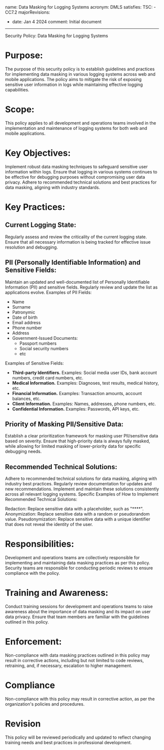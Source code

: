 name: Data Masking for Logging Systems
acronym: DMLS
satisfies:
  TSC:
    - CC7.2
majorRevisions:
  - date: Jan 4 2024
    comment: Initial document
---

Security Policy: Data Masking for Logging Systems

# Purpose:

The purpose of this security policy is to establish guidelines and practices for implementing data masking in various logging systems across web and mobile applications. The policy aims to mitigate the risk of exposing sensitive user information in logs while maintaining effective logging capabilities.

# Scope:

This policy applies to all development and operations teams involved in the implementation and maintenance of logging systems for both web and mobile applications.

# Key Objectives:

Implement robust data masking techniques to safeguard sensitive user information within logs.
Ensure that logging in various systems continues to be effective for debugging purposes without compromising user data privacy.
Adhere to recommended technical solutions and best practices for data masking, aligning with industry standards.
# Key Practices:

## Current Logging State:

Regularly assess and review the criticality of the current logging state.
Ensure that all necessary information is being tracked for effective issue resolution and debugging.

## PII (Personally Identifiable Information) and Sensitive Fields:

Maintain an updated and well-documented list of Personally Identifiable Information (PII) and sensitive fields.
Regularly review and update the list as applications evolve.
Examples of PII Fields:

- Name
- Surname
- Patronymic
- Date of birth
- Email address
- Phone number
- Address
- Government-Issued Documents:
    - Passport numbers
    - Social security numbers
    - etc

Examples of Sensitive Fields:

- **Third-party Identifiers.**
Examples: Social media user IDs, bank account numbers, credit card numbers, etc.
- **Medical Information.**
Examples: Diagnoses, test results, medical history, etc.
- **Financial Information.**
Examples: Transaction amounts, account balances, etc.
- **Client Information.**
Examples: Names, addresses, phone numbers, etc.
- **Confidential Information.**
Examples: Passwords, API keys, etc.

## Priority of Masking PII/Sensitive Data:

Establish a clear prioritization framework for masking user PII/sensitive data based on severity.
Ensure that high-priority data is always fully masked, while allowing for limited masking of lower-priority data for specific debugging needs.

## Recommended Technical Solutions:

Adhere to recommended technical solutions for data masking, aligning with industry best practices.
Regularly review documentation for updates and new recommendations.
Implement and maintain these solutions consistently across all relevant logging systems.
Specific Examples of How to Implement Recommended Technical Solutions:

Redaction: Replace sensitive data with a placeholder, such as "****".
Anonymization: Replace sensitive data with a random or pseudorandom value.
Pseudonymization: Replace sensitive data with a unique identifier that does not reveal the identity of the user.

# Responsibilities:

Development and operations teams are collectively responsible for implementing and maintaining data masking practices as per this policy.
Security teams are responsible for conducting periodic reviews to ensure compliance with the policy.

# Training and Awareness:

Conduct training sessions for development and operations teams to raise awareness about the importance of data masking and its impact on user data privacy.
Ensure that team members are familiar with the guidelines outlined in this policy.

# Enforcement:

Non-compliance with data masking practices outlined in this policy may result in corrective actions, including but not limited to code reviews, retraining, and, if necessary, escalation to higher management.

# Compliance
Non-compliance with this policy may result in corrective action, as per the organization's policies and procedures.

# Revision
This policy will be reviewed periodically and updated to reflect changing training needs and best practices in professional development.